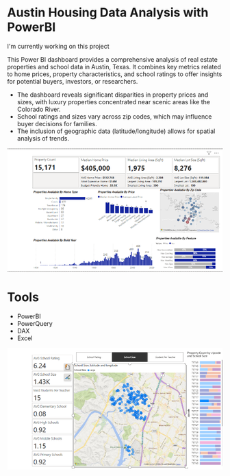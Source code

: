 # Austin Housing Data Analysis with PowerBI
I'm currently working on this project

This Power BI dashboard provides a comprehensive analysis of real estate properties and school data in Austin, Texas. It combines key metrics related to home prices, property characteristics, and school ratings to offer insights for potential buyers, investors, or researchers.


- The dashboard reveals significant disparities in property prices and sizes, with luxury properties concentrated near scenic areas like the Colorado River.
- School ratings and sizes vary across zip codes, which may influence buyer decisions for families.
- The inclusion of geographic data (latitude/longitude) allows for spatial analysis of trends.

![](https://github.com/mona-baharlou/AustinHousingDataAnalysis/blob/main/aus1.PNG)


# Tools
 - PowerBI
 - PowerQuery
 - DAX
 - Excel

![](https://github.com/mona-baharlou/AustinHousingDataAnalysis/blob/main/aus3.PNG)
